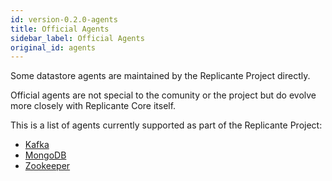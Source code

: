 ```yaml
---
id: version-0.2.0-agents
title: Official Agents
sidebar_label: Official Agents
original_id: agents
---
```


Some datastore agents are maintained by the Replicante Project directly.

Official agents are not special to the comunity or the project but do evolve
more closely with Replicante Core itself.

This is a list of agents currently supported as part of the Replicante Project:

  * [Kafka](agents-kafka.md)
  * [MongoDB](agents-mongodb.md)
  * [Zookeeper](agents-zookeeper.md)
